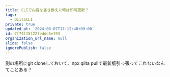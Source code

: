 ```yaml
---
title: CLIで内容を書き換えた時は即時更新？
tags:
  - QiitaCLI
private: true
updated_at: '2024-06-07T17:12:48+09:00'
id: 7f74f15f22fedde5e193
organization_url_name: null
slide: false
ignorePublish: false
---
```


別の場所にgit cloneしておいて、npx qiita pullで最新版引っ張ってこれないなんてことある？
